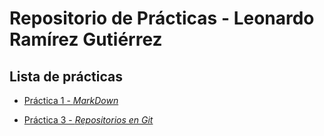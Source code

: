 # Repositorio de Prácticas - Leonardo Ramírez Gutiérrez

## Lista de prácticas

  - [Práctica 1 - _MarkDown_](practica-1.md)

  - [Práctica 3 - _Repositorios en Git_](https://github.com/LeeonDeChino/repoPractica3_LRG)

  


